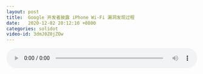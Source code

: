 ```yaml
---
layout: post
title:  Google 开发者披露 iPhone Wi-Fi 漏洞发现过程
date:   2020-12-02 20:12:10 +0800
categories: solidot
video-id: 3dmJ0Z0jZOw
---
```


<audio src="/assets/ade94974d8bffbae31ea29ec132ee71c.mp3" style="width: 100%;" controls></audio>

